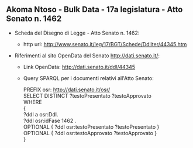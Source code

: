## Akoma Ntoso - Bulk Data - 17a legislatura - Atto Senato n. 1462 ##

* Scheda del Disegno di Legge - Atto Senato n. 1462:
	* http url: http://www.senato.it/leg/17/BGT/Schede/Ddliter/44345.htm

* Riferimenti al sito OpenData del Senato http://dati.senato.it/:
	* Link OpenData: http://dati.senato.it/ddl/44345
	* Query SPARQL per i documenti relativi all'Atto Senato:

        PREFIX osr: <http://dati.senato.it/osr/>  
		SELECT DISTINCT ?testoPresentato ?testoApprovato  
		WHERE  
		{  
		    ?ddl a osr:Ddl.  
		    ?ddl osr:idFase 1462 .  
		    OPTIONAL { ?ddl osr:testoPresentato ?testoPresentato }  
		    OPTIONAL { ?ddl osr:testoApprovato ?testoApprovato }  
		}
		